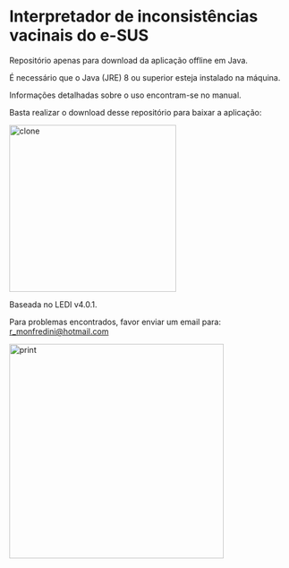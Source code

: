 # Interpretador de inconsistências vacinais do e-SUS
Repositório apenas para download da aplicação offline em Java.

É necessário que o Java (JRE) 8 ou superior esteja instalado na máquina.

Informações detalhadas sobre o uso encontram-se no manual.

Basta realizar o download desse repositório para baixar a aplicação:

<img width="298" alt="clone" src="https://user-images.githubusercontent.com/16089829/86006172-f6f62100-b9eb-11ea-89f9-208e17e1302b.png">

Baseada no LEDI v4.0.1.

Para problemas encontrados, favor enviar um email para: r_monfredini@hotmail.com

<img width="383" alt="print" src="https://user-images.githubusercontent.com/16089829/86005385-f8731980-b9ea-11ea-9c89-55b1dcc60f5a.png">
